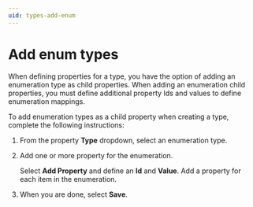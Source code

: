 ```yaml
---
uid: types-add-enum
---
```


# Add enum types

When defining properties for a type, you have the option of adding an enumeration type as child properties. When adding an enumeration child properties, you must define additional property Ids and values to define enumeration mappings.

To add enumeration types as a child property when creating a type, complete the following instructions:

1. From the property **Type** dropdown, select an enumeration type.

1. Add one or more property for the enumeration. 

    Select **Add Property** and define an **Id** and **Value**. Add a property for each item in the enumeration.

1. When you are done, select **Save**.